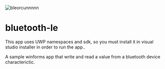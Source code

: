 ![bleorcunnnnn](https://user-images.githubusercontent.com/52966278/124142847-46ee4480-da93-11eb-940f-fb048e70a4df.PNG)

# bluetooth-le
This app uses UWP namespaces and sdk, so you must install it in visual studio installer in order to run the app..

A sample winforms app that write and read a value from a bluetooth device characterictic.


